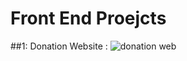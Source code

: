 # Front End Proejcts 
##1: Donation Website :
![donation web](https://github.com/HAMZOO0/Front-End-Proejcts/assets/98114762/ee6b4a10-ef31-4ed8-a1be-88e16f322b15)

